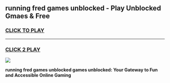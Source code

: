 
## running fred games unblocked - Play Unblocked Gmaes & Free
<h3>
<a href="https://premium.freeplayer.one?title=running_fred_games_unblocked&ref=19F">CLICK TO PLAY</a></h3>
<hr>

<h3>
<a href="https://premium.freeplayer.one?title=running_fred_games_unblocked&ref=19F">CLICK 2 PLAY</a>
  
</h3>

<a href="https://premium.freeplayer.one?title=running_fred_games_unblocked&ref=19F/"><img src="https://clearcache.store/games.png"></a>


**running fred games unblocked games unblocked: Your Gateway to Fun and Accessible Online Gaming**
